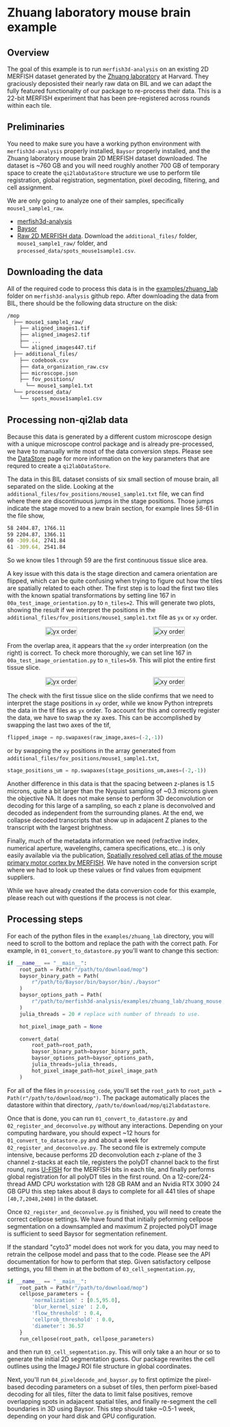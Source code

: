 # Zhuang laboratory mouse brain example

## Overview

The goal of this example is to run `merfish3d-analysis` on an existing 2D MERFISH dataset generated by the [Zhuang laboratory](https://zhuang.harvard.edu/) at Harvard. They graciously deposisted their nearly raw data on BIL and we can adapt the fully featured functionality of our package to re-process their data. This is a 22-bit MERFISH experiment that has been pre-registered across rounds within each tile.

## Preliminaries

You need to make sure you have a working python environment with `merfish3d-analysis` properly installed, `Baysor` properly installed, and the Zhuang laboratory mouse brain 2D MERFISH dataset downloaded. The dataset is ~760 GB and you will need roughly another 700 GB of temporary space to create the `qi2labDataStore` structure we use to perform tile registration, global registration, segmentation, pixel decoding, filtering, and cell assignment. 

We are only going to analyze one of their samples, specifically `mouse1_sample1_raw`.

- [merfish3d-analysis](https://www.github.com/qi2lab/merfish3d-analysis)
- [Baysor](https://github.com/kharchenkolab/Baysor)
- [Raw 2D MERFISH data](https://download.brainimagelibrary.org/cf/1c/cf1c1a431ef8d021/). Download the `additional_files/` folder, `mouse1_sample1_raw/` folder, and `processed_data/spots_mouse1sample1.csv`.

## Downloading the data

All of the required code to process this data is in the [examples/zhuang_lab](https://github.com/QI2lab/merfish3d-analysis/tree/main/examples/zhuang_lab) folder on `merfish3d-analysis` github repo. After downloading the data from BIL, there should be the following data structure on the disk:

```bash
/mop
  ├── mouse1_sample1_raw/
    ├── aligned_images1.tif
    ├── aligned_images2.tif
    ├── ...
    └── aligned_images447.tif
  ├── additional_files/
    ├── codebook.csv
    ├── data_organization_raw.csv
    ├── microscope.json
    ├── fov_positions/
      └── mouse1_sample1.txt
  └── processed_data/
    └── spots_mouse1sample1.csv
```

## Processing non-qi2lab data

Because this data is generated by a different custom microscope design with a unique microscope control package and is already pre-processed, we have to manually write most of the data conversion steps. Please see the [DataStore](../datastore.md) page for more information on the key parameters that are requred to create a `qi2labDataStore`.

The data in this BIL dataset consists of six small section of mouse brain, all separated on the slide. Looking at the `additional_files/fov_positions/mouse1_sample1.txt` file, we can find where there are discontinuous jumps in the stage positions. Those jumps indicate the stage moved to a new brain section, for example lines 58-61 in the file show,

```bash
58 2404.87, 1766.11
59 2204.87, 1366.11
60 -309.64, 2741.84
61 -309.64, 2541.84
```

So we know tiles 1 through 59 are the first continuous tissue slice area.

A key issue with this data is the stage direction and camera orientation are flipped, which can be quite confusing when trying to figure out how the tiles are spatially related to each other. The first step is to load the first two tiles with the known spatial transformations by setting line 167 in `00a_test_image_orientation.py` to `n_tiles=2`. This will generate two plots, showing the result if we interpret the positions in the `additional_files/fov_positions/mouse1_sample1.txt` file as `yx` or `xy` order.

<div style="display: flex; justify-content: space-around; align-items: center;">
  <a href="../images/two_tiles_yx_order.png" target="_blank">
    <img src="../images/two_tiles_yx_order.png" alt="yx order" style="width: 100%; cursor: pointer;">
  </a>
  <a href="../images/two_tiles_xy_order.png" target="_blank">
    <img src="../images/two_tiles_xy_order.png" alt="xy order" style="width: 100%; cursor: pointer;">
  </a>
</div>

From the overlap area, it appears that the `xy` order interpreation (on the right) is correct. To check more thoroughly, we can set line 167 in `00a_test_image_orientation.py` to `n_tiles=59`. This will plot the entire first tissue slice.

<div style="display: flex; justify-content: space-around; align-items: center;">
  <a href="../images/fiftynine_tiles_yx_order.png" target="_blank">
    <img src="../images/fiftynine_tiles_yx_order.png" alt="yx order" style="width: 100%; cursor: pointer;">
  </a>
  <a href="../images/fiftynine_tiles_xy_order.png" target="_blank">
    <img src="../images/fiftynine_tiles_xy_order.png" alt="xy order" style="width: 100%; cursor: pointer;">
  </a>
</div>

The check with the first tissue slice on the slide confirms that we need to interpret the stage positions in `xy` order, while we know Python intreprets the data in the tif files as `yx` order. To account for this and correctly register the data, we have to swap the xy axes. This can be accomplished by swapping the last two axes of the tif,

```python
flipped_image = np.swapaxes(raw_image,axes=(-2,-1))
```

or by swapping the `xy` positions in the array generated from `additional_files/fov_positions/mouse1_sample1.txt`,

```python
stage_positions_um = np.swapaxes(stage_positions_um,axes=(-2,-1))
```

Another difference in this data is that the spacing between z-planes is 1.5 microns, quite a bit larger than the Nyquist sampling of ~0.3 microns given the objective NA. It does not make sense to perform 3D deconvolution or decoding for this large of a sampling, so each z plane is deconvolved and decoded as independent from the surrounding planes. At the end, we collapse decoded transcripts that show up in adajacent Z planes to the transcript with the largest brightness.

Finally, much of the metadata information we need (refractive index, numerical aperture, wavelengths, camera specifications, etc...) is only easily available via the publication, [Spatially resolved cell atlas of the mouse primary motor cortex by MERFISH](https://www.nature.com/articles/s41586-021-03705-x). We have noted in the conversion script where we had to look up these values or find values from equipment suppliers.

While we have already created the data conversion code for this example, please reach out with questions if the process is not clear.

## Processing steps

For each of the python files in the `examples/zhuang_lab` directory, you will need to scroll to the bottom and replace the path with the correct path. For example, in `01_convert_to_datastore.py` you'll want to change this section:

```python
if __name__ == "__main__":
    root_path = Path(r"/path/to/download/mop")
    baysor_binary_path = Path(
        r"/path/to/Baysor/bin/baysor/bin/./baysor"
    )
    baysor_options_path = Path(
        r"/path/to/merfish3d-analysis/examples/zhuang_lab/zhuang_mouse.toml"
    )
    julia_threads = 20 # replace with number of threads to use.

    hot_pixel_image_path = None

    convert_data(
        root_path=root_path,
        baysor_binary_path=baysor_binary_path,
        baysor_options_path=baysor_options_path,
        julia_threads=julia_threads,
        hot_pixel_image_path=hot_pixel_image_path
    )
```

For all of the files in `processing_code`, you'll set the `root_path` to `root_path = Path(r"/path/to/download/mop")`. The package automatically places the datastore within that directory, `/path/to/download/mop/qi2labdatastore`.

Once that is done, you can run `01_convert_to_datastore.py` and `02_register_and_deconvolve.py` without any interactions. Depending on your computing hardware, you should expect ~12 hours for `01_convert_to_datastore.py` and about a week for `02_register_and_deconvolve.py`. The second file is extremely compute intensive, because performs 2D deconvolution each z-plane of the 3 channel z-stacks at each tile, registers the polyDT channel back to the first round, runs [U-FISH](https://github.com/UFISH-Team/U-FISH) for the MERFISH bits in each tile, and finally performs global registration for all polyDT tiles in the first round. On a 12-core/24-thread AMD CPU workstation with 128 GB RAM and an Nvidia RTX 3090 24 GB GPU this step takes about 8 days to complete for all 441 tiles of shape `[40,7,2048,2408]` in the dataset.

Once `02_register_and_deconvolve.py` is finished, you will need to create the correct cellpose settings. We have found that initially peforming cellpose segmentation on a downsampled and maximum Z projected polyDT image is sufficient to seed Baysor for segmentation refinement.

If the standard "cyto3" model does not work for you data, you may need to retrain the cellpose model and pass that to the code. Please see the API documentation for how to perform that step. Given satisfactory cellpose settings, you fill them in at the bottom of `03_cell_segmentation.py`,

```python
if __name__ == "__main__":
    root_path = Path(r"/path/to/download/mop")
    cellpose_parameters = {
        'normalization' : [0.5,95.0],
        'blur_kernel_size' : 2.0,
        'flow_threshold' : 0.4,
        'cellprob_threshold' : 0.0,
        'diameter': 36.57
    }
    run_cellpose(root_path, cellpose_parameters)
```

and then run `03_cell_segmentation.py`. This will only take a an hour or so to generate the initial 2D segmentation guess. Our package rewrites the cell outlines using the ImageJ ROI file structure in global coordinates.

Next, you'll run `04_pixeldecode_and_baysor.py` to first optimize the pixel-based decoding parameters on a subset of tiles, then perform pixel-based decoding for all tiles, filter the data to limit false positives, remove overlapping spots in adajacent spatial tiles, and finally re-segment the cell boundaries in 3D using Baysor. This step should take ~0.5-1 week, depending on your hard disk and GPU configuration.

<!-- ## Ensuring a sucessful run

Finally, we can calculate the F1 score for both the "spots per cell" and "all spots" matrices between the deposisted results in `zhuang_decoded_codewords/spots_mouse1sample1.csv` and `qi2labdatastore/segmentation/baysor/segmentation_counts.tsv`. -->